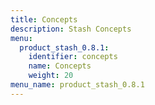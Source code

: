 ```yaml
---
title: Concepts
description: Stash Concepts
menu:
  product_stash_0.8.1:
    identifier: concepts
    name: Concepts
    weight: 20
menu_name: product_stash_0.8.1
---
```

